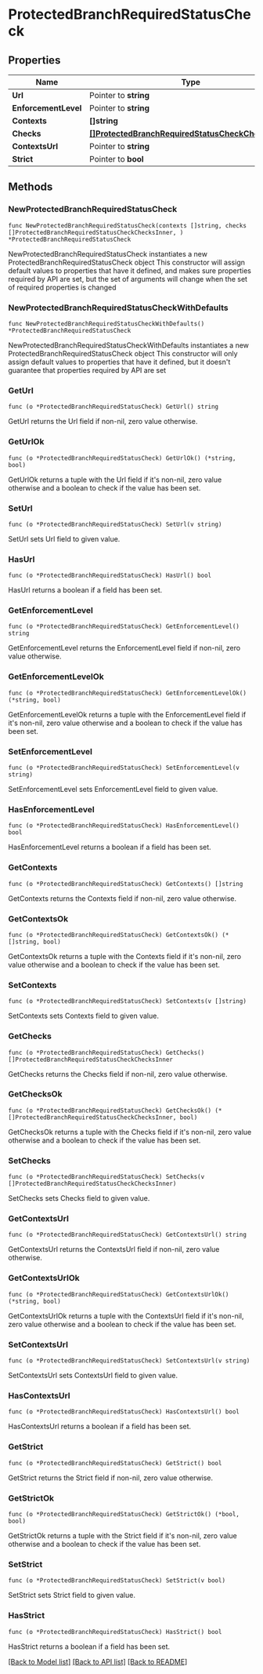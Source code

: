 # ProtectedBranchRequiredStatusCheck

## Properties

Name | Type | Description | Notes
------------ | ------------- | ------------- | -------------
**Url** | Pointer to **string** |  | [optional] 
**EnforcementLevel** | Pointer to **string** |  | [optional] 
**Contexts** | **[]string** |  | 
**Checks** | [**[]ProtectedBranchRequiredStatusCheckChecksInner**](ProtectedBranchRequiredStatusCheckChecksInner.md) |  | 
**ContextsUrl** | Pointer to **string** |  | [optional] 
**Strict** | Pointer to **bool** |  | [optional] 

## Methods

### NewProtectedBranchRequiredStatusCheck

`func NewProtectedBranchRequiredStatusCheck(contexts []string, checks []ProtectedBranchRequiredStatusCheckChecksInner, ) *ProtectedBranchRequiredStatusCheck`

NewProtectedBranchRequiredStatusCheck instantiates a new ProtectedBranchRequiredStatusCheck object
This constructor will assign default values to properties that have it defined,
and makes sure properties required by API are set, but the set of arguments
will change when the set of required properties is changed

### NewProtectedBranchRequiredStatusCheckWithDefaults

`func NewProtectedBranchRequiredStatusCheckWithDefaults() *ProtectedBranchRequiredStatusCheck`

NewProtectedBranchRequiredStatusCheckWithDefaults instantiates a new ProtectedBranchRequiredStatusCheck object
This constructor will only assign default values to properties that have it defined,
but it doesn't guarantee that properties required by API are set

### GetUrl

`func (o *ProtectedBranchRequiredStatusCheck) GetUrl() string`

GetUrl returns the Url field if non-nil, zero value otherwise.

### GetUrlOk

`func (o *ProtectedBranchRequiredStatusCheck) GetUrlOk() (*string, bool)`

GetUrlOk returns a tuple with the Url field if it's non-nil, zero value otherwise
and a boolean to check if the value has been set.

### SetUrl

`func (o *ProtectedBranchRequiredStatusCheck) SetUrl(v string)`

SetUrl sets Url field to given value.

### HasUrl

`func (o *ProtectedBranchRequiredStatusCheck) HasUrl() bool`

HasUrl returns a boolean if a field has been set.

### GetEnforcementLevel

`func (o *ProtectedBranchRequiredStatusCheck) GetEnforcementLevel() string`

GetEnforcementLevel returns the EnforcementLevel field if non-nil, zero value otherwise.

### GetEnforcementLevelOk

`func (o *ProtectedBranchRequiredStatusCheck) GetEnforcementLevelOk() (*string, bool)`

GetEnforcementLevelOk returns a tuple with the EnforcementLevel field if it's non-nil, zero value otherwise
and a boolean to check if the value has been set.

### SetEnforcementLevel

`func (o *ProtectedBranchRequiredStatusCheck) SetEnforcementLevel(v string)`

SetEnforcementLevel sets EnforcementLevel field to given value.

### HasEnforcementLevel

`func (o *ProtectedBranchRequiredStatusCheck) HasEnforcementLevel() bool`

HasEnforcementLevel returns a boolean if a field has been set.

### GetContexts

`func (o *ProtectedBranchRequiredStatusCheck) GetContexts() []string`

GetContexts returns the Contexts field if non-nil, zero value otherwise.

### GetContextsOk

`func (o *ProtectedBranchRequiredStatusCheck) GetContextsOk() (*[]string, bool)`

GetContextsOk returns a tuple with the Contexts field if it's non-nil, zero value otherwise
and a boolean to check if the value has been set.

### SetContexts

`func (o *ProtectedBranchRequiredStatusCheck) SetContexts(v []string)`

SetContexts sets Contexts field to given value.


### GetChecks

`func (o *ProtectedBranchRequiredStatusCheck) GetChecks() []ProtectedBranchRequiredStatusCheckChecksInner`

GetChecks returns the Checks field if non-nil, zero value otherwise.

### GetChecksOk

`func (o *ProtectedBranchRequiredStatusCheck) GetChecksOk() (*[]ProtectedBranchRequiredStatusCheckChecksInner, bool)`

GetChecksOk returns a tuple with the Checks field if it's non-nil, zero value otherwise
and a boolean to check if the value has been set.

### SetChecks

`func (o *ProtectedBranchRequiredStatusCheck) SetChecks(v []ProtectedBranchRequiredStatusCheckChecksInner)`

SetChecks sets Checks field to given value.


### GetContextsUrl

`func (o *ProtectedBranchRequiredStatusCheck) GetContextsUrl() string`

GetContextsUrl returns the ContextsUrl field if non-nil, zero value otherwise.

### GetContextsUrlOk

`func (o *ProtectedBranchRequiredStatusCheck) GetContextsUrlOk() (*string, bool)`

GetContextsUrlOk returns a tuple with the ContextsUrl field if it's non-nil, zero value otherwise
and a boolean to check if the value has been set.

### SetContextsUrl

`func (o *ProtectedBranchRequiredStatusCheck) SetContextsUrl(v string)`

SetContextsUrl sets ContextsUrl field to given value.

### HasContextsUrl

`func (o *ProtectedBranchRequiredStatusCheck) HasContextsUrl() bool`

HasContextsUrl returns a boolean if a field has been set.

### GetStrict

`func (o *ProtectedBranchRequiredStatusCheck) GetStrict() bool`

GetStrict returns the Strict field if non-nil, zero value otherwise.

### GetStrictOk

`func (o *ProtectedBranchRequiredStatusCheck) GetStrictOk() (*bool, bool)`

GetStrictOk returns a tuple with the Strict field if it's non-nil, zero value otherwise
and a boolean to check if the value has been set.

### SetStrict

`func (o *ProtectedBranchRequiredStatusCheck) SetStrict(v bool)`

SetStrict sets Strict field to given value.

### HasStrict

`func (o *ProtectedBranchRequiredStatusCheck) HasStrict() bool`

HasStrict returns a boolean if a field has been set.


[[Back to Model list]](../README.md#documentation-for-models) [[Back to API list]](../README.md#documentation-for-api-endpoints) [[Back to README]](../README.md)


